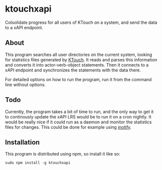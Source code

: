 ktouchxapi
==========

Colsolidate progress for all users of KTouch on a system, and send the data to a xAPI endpoint.

About
-----

This program searches all user directories on the current system, looking for statistics files
generated by [KTouch](http://edu.kde.org/applications/all/ktouch). It reads and parses this information and
converts it into actor-verb-object statements. Then it connects to a xAPI endpoint and synchronizes the statements
with the data there.

For detailed options on how to run the program, run it from the command line without options.

Todo
----

Currently, the program takes a bit of time to run, and the only way to get it to continously update
the xAPI LRS would be to run it on a cron nightly. It would be really nice if it could run as a daemon
and monitor the statistics files for changes. This could be done for example using
[inotify](https://www.npmjs.org/package/inotify).

Installation
------------

This program is distributed using npm, so install it like so:

    sudo npm install -g ktouchxapi
